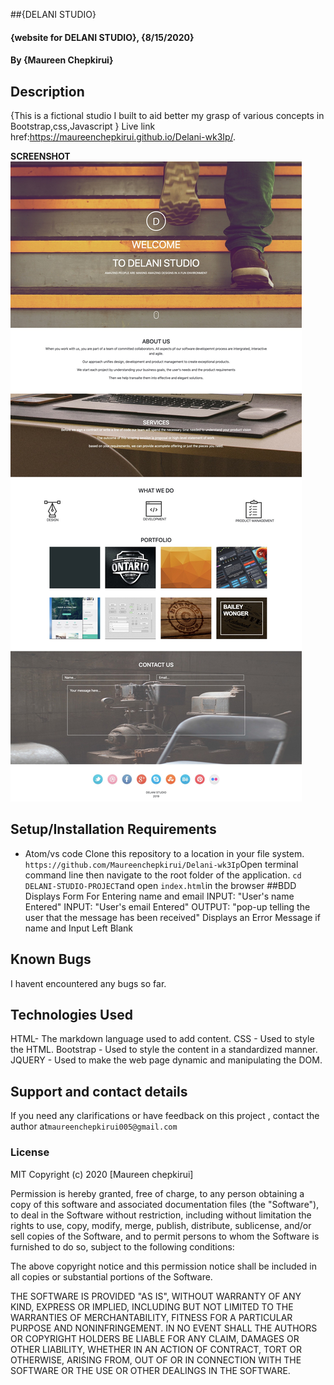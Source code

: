 ##{DELANI STUDIO}
#### {website for DELANI STUDIO}, {8/15/2020}
#### By **{Maureen Chepkirui}**
## Description
{This is a fictional studio I built to aid better my grasp of various concepts in Bootstrap,css,Javascript }
Live link href:https://maureenchepkirui.github.io/Delani-wk3Ip/.

**SCREENSHOT**
![alt text](https://github.com/Maureenchepkirui/Delani-wk3Ip/blob/master/%20Delani%20Studio.jpg)

## Setup/Installation Requirements
* Atom/vs code
Clone this repository to a location in your file system. `https://github.com/Maureenchepkirui/Delani-wk3Ip`Open terminal command line then navigate to the root folder of the application. `cd DELANI-STUDIO-PROJECT`and open `index.html`in the browser
##BDD
Displays Form For Entering name and email
INPUT: "User's name Entered"
INPUT: "User's email Entered"
OUTPUT: "pop-up telling the user that the message has been received"
Displays an Error Message if name and  Input Left Blank
## Known Bugs
I havent encountered any bugs so far.
## Technologies Used
HTML- The markdown language used to add content.
CSS - Used to style the HTML.
Bootstrap - Used to style the content in a standardized manner.
JQUERY - Used to make the web page dynamic and manipulating the DOM.
## Support and contact details
If you need any clarifications or have feedback on this project , contact the author at`maureenchepkirui005@gmail.com`
### License
MIT Copyright (c) 2020 [Maureen chepkirui]

Permission is hereby granted, free of charge, to any person obtaining a copy of this software and associated documentation files (the "Software"), to deal in the Software without restriction, including without limitation the rights to use, copy, modify, merge, publish, distribute, sublicense, and/or sell copies of the Software, and to permit persons to whom the Software is furnished to do so, subject to the following conditions:

The above copyright notice and this permission notice shall be included in all copies or substantial portions of the Software.

THE SOFTWARE IS PROVIDED "AS IS", WITHOUT WARRANTY OF ANY KIND, EXPRESS OR IMPLIED, INCLUDING BUT NOT LIMITED TO THE WARRANTIES OF MERCHANTABILITY, FITNESS FOR A PARTICULAR PURPOSE AND NONINFRINGEMENT. IN NO EVENT SHALL THE AUTHORS OR COPYRIGHT HOLDERS BE LIABLE FOR ANY CLAIM, DAMAGES OR OTHER LIABILITY, WHETHER IN AN ACTION OF CONTRACT, TORT OR OTHERWISE, ARISING FROM, OUT OF OR IN CONNECTION WITH THE SOFTWARE OR THE USE OR OTHER DEALINGS IN THE SOFTWARE.
